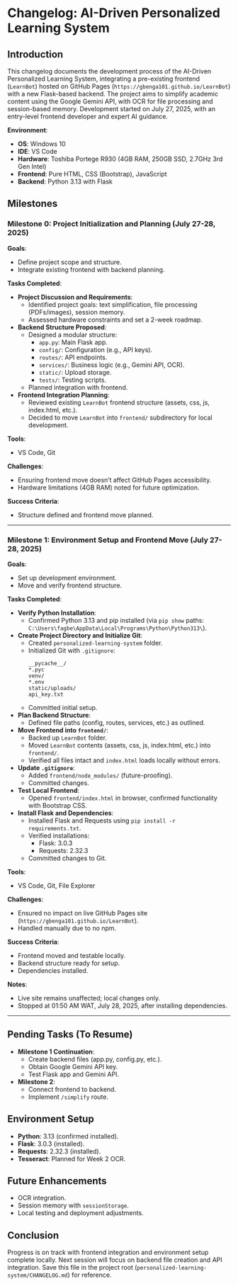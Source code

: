 # **Changelog: AI-Driven Personalized Learning System**

## **Introduction**
This changelog documents the development process of the AI-Driven Personalized Learning System, integrating a pre-existing frontend (`LearnBot`) hosted on GitHub Pages (`https://gbenga101.github.io/LearnBot`) with a new Flask-based backend. The project aims to simplify academic content using the Google Gemini API, with OCR for file processing and session-based memory. Development started on July 27, 2025, with an entry-level frontend developer and expert AI guidance.

**Environment**:
- **OS**: Windows 10
- **IDE**: VS Code
- **Hardware**: Toshiba Portege R930 (4GB RAM, 250GB SSD, 2.7GHz 3rd Gen Intel)
- **Frontend**: Pure HTML, CSS (Bootstrap), JavaScript
- **Backend**: Python 3.13 with Flask

## **Milestones**

### **Milestone 0: Project Initialization and Planning (July 27-28, 2025)**

**Goals**:
- Define project scope and structure.
- Integrate existing frontend with backend planning.

**Tasks Completed**:
- **Project Discussion and Requirements**:
  - Identified project goals: text simplification, file processing (PDFs/images), session memory.
  - Assessed hardware constraints and set a 2-week roadmap.
- **Backend Structure Proposed**:
  - Designed a modular structure:
    - `app.py`: Main Flask app.
    - `config/`: Configuration (e.g., API keys).
    - `routes/`: API endpoints.
    - `services/`: Business logic (e.g., Gemini API, OCR).
    - `static/`: Upload storage.
    - `tests/`: Testing scripts.
  - Planned integration with frontend.
- **Frontend Integration Planning**:
  - Reviewed existing `LearnBot` frontend structure (assets, css, js, index.html, etc.).
  - Decided to move `LearnBot` into `frontend/` subdirectory for local development.

**Tools**:
- VS Code, Git

**Challenges**:
- Ensuring frontend move doesn’t affect GitHub Pages accessibility.
- Hardware limitations (4GB RAM) noted for future optimization.

**Success Criteria**:
- Structure defined and frontend move planned.

---

### **Milestone 1: Environment Setup and Frontend Move (July 27-28, 2025)**

**Goals**:
- Set up development environment.
- Move and verify frontend structure.

**Tasks Completed**:
- **Verify Python Installation**:
  - Confirmed Python 3.13 and pip installed (via `pip show` paths: `C:\Users\fagbe\AppData\Local\Programs\Python\Python313\`).
- **Create Project Directory and Initialize Git**:
  - Created `personalized-learning-system` folder.
  - Initialized Git with `.gitignore`:
    ```
    __pycache__/
    *.pyc
    venv/
    *.env
    static/uploads/
    api_key.txt
    ```
  - Committed initial setup.
- **Plan Backend Structure**:
  - Defined file paths (config, routes, services, etc.) as outlined.
- **Move Frontend into `frontend/`**:
  - Backed up `LearnBot` folder.
  - Moved `LearnBot` contents (assets, css, js, index.html, etc.) into `frontend/`.
  - Verified all files intact and `index.html` loads locally without errors.
- **Update `.gitignore`**:
  - Added `frontend/node_modules/` (future-proofing).
  - Committed changes.
- **Test Local Frontend**:
  - Opened `frontend/index.html` in browser, confirmed functionality with Bootstrap CSS.
- **Install Flask and Dependencies**:
  - Installed Flask and Requests using `pip install -r requirements.txt`.
  - Verified installations:
    - Flask: 3.0.3
    - Requests: 2.32.3
  - Committed changes to Git.

**Tools**:
- VS Code, Git, File Explorer

**Challenges**:
- Ensured no impact on live GitHub Pages site (`https://gbenga101.github.io/LearnBot`).
- Handled manually due to no npm.

**Success Criteria**:
- Frontend moved and testable locally.
- Backend structure ready for setup.
- Dependencies installed.

**Notes**:
- Live site remains unaffected; local changes only.
- Stopped at 01:50 AM WAT, July 28, 2025, after installing dependencies.

---

## **Pending Tasks (To Resume)**

- **Milestone 1 Continuation**:
  - Create backend files (app.py, config.py, etc.).
  - Obtain Google Gemini API key.
  - Test Flask app and Gemini API.
- **Milestone 2**:
  - Connect frontend to backend.
  - Implement `/simplify` route.

## **Environment Setup**
- **Python**: 3.13 (confirmed installed).
- **Flask**: 3.0.3 (installed).
- **Requests**: 2.32.3 (installed).
- **Tesseract**: Planned for Week 2 OCR.

## **Future Enhancements**
- OCR integration.
- Session memory with `sessionStorage`.
- Local testing and deployment adjustments.

## **Conclusion**
Progress is on track with frontend integration and environment setup complete locally. Next session will focus on backend file creation and API integration. Save this file in the project root (`personalized-learning-system/CHANGELOG.md`) for reference.

